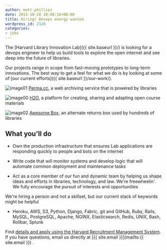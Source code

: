 ```yaml
---
author: matt-phillips
date: 2015-10-20 20:08:18+00:00
title: Hiring! Devops energy wanted.
wordpress_id: 2128
categories:
- jobs
---
```


The [Harvard Library Innovation Lab]({{ site.baseurl }}/) is looking for a devops engineer to help us build tools to explore the open internet and see deep into the future of libraries.

Our projects range in scope from fast-moving prototypes to long-term innovations. The best way to get a feel for what we do is by looking at some of [our current efforts]({{ site.baseurl }}/our-work/).

![image01](https://lil-blog-media.s3.amazonaws.com/2015/10/image01.png)
[Perma.cc](https://perma.cc), a web archiving service that is powered by libraries

![image00](https://lil-blog-media.s3.amazonaws.com/2015/10/image00.png)
[H2O](https://h2o.law.harvard.edu/), a platform for creating, sharing and adapting open course materials

![image02](https://lil-blog-media.s3.amazonaws.com/2015/10/image02.png)
[Awesome Box](http://awesomebox.io), an alternate returns box used by hundreds of libraries

## What you'll do

* Own the production infrastructure that ensures Lab applications are responding quickly to people and bots on the internet

*  Write code that will monitor systems and develop logic that will automate common deployment and maintenance tasks

*  Act as a core member of our fun and dynamic team by helping us shape ideas and efforts in libraries, technology, and law. We're freewheelin'. We fully encourage the pursuit of interests and opportunities

We're hiring a person and not a skillset, but our current stack of keywords might be helpful

*  Heroku, AWS, S3, Python, Django, Fabric, git and GitHub, Ruby, Rails, MySQL, PostgreSQL, Apache, NGINX, Elasticsearch, Redis, UNIX, Bash, Rollbar, Splunk

Find [details and apply using the Harvard Recruitment Management System](https://sjobs.brassring.com/tgwebhost/jobdetails.aspx?jobId=1173201&PartnerId=25240&SiteId=5341&type=mail). If you have questions, email us directly at [{{ site.email }}](mailto:{{ site.email }}) .
